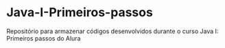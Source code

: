 # Java-I-Primeiros-passos
Repositório para armazenar códigos desenvolvidos durante o curso Java I: Primeiros passos do Alura


